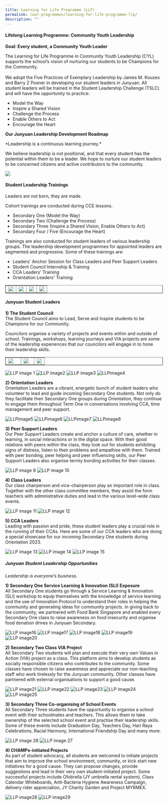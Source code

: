 ```yaml
---
title: Learning for Life Programme (LLP)
permalink: /our-programmes/learning-for-life-programme-llp/
description: ""
---
```

<h4><strong>Lifelong Learning Programme: Community Youth Leadership</strong></h4>
<p><strong>Goal: Every student, a Community Youth Leader</strong></p>
<p>The Learning for Life Programme in Community Youth Leadership (CYL) supports the school’s vision of nurturing our students to be Champions for the Community. 
<br><br>We adopt the Five Practices of Exemplary Leadership by James M. Kouzes and Barry Z Posner in developing our student leaders in Junyuan. All student leaders will be trained in the Student Leadership Challenge (TSLC) and will have the opportunity to practice:</p>
<ul>
<li>Model the Way</li>
<li>Inspire a Shared Vision</li>
<li>Challenge the Process</li>
<li>Enable Others to Act</li>
<li>Encourage the Heart</li>
</ul>
<p><strong>Our Junyuan Leadership Development Roadmap</strong></p>
*Leadership is a continuous learning journey.*

<p>We believe leadership is not positional, and that every student has the potential within them to be a leader. We hope to nurture our student leaders to be concerned citizens and active contributors to the community.</p>

<img src="/images/llp1.jpg">

<h4><strong>Student Leadership Trainings</strong></h4>
<p>
Leaders are not born, they are made. <br>
</p>
<p>Cohort trainings are conducted during CCE lessons.</p>
<ul>
<li>Secondary One (Model the Way)</li>
<li>Secondary Two (Challenge the Process)</li>
<li>Secondary Three (Inspire a Shared Vision, Enable Others to Act)</li>
<li>Secondary Four / Five (Encourage the Heart)
</li></ul>
<p>Trainings are also conducted for student leaders of various leadership groups. The leadership development programmes for appointed leaders are segmented and progressive. Some of these trainings are:</p>
<ul>
<li>Leaders' Anchor Session for Class Leaders and Peer Support Leaders</li>
<li>Student Council Internship &amp; Training</li>
<li>CCA Leaders' Training</li>
<li>Orientation Leaders' Training</li>
</ul>
<table style="border-collapse: collapse; width: 100%;" border="1">
<tbody>
<tr>
<td style="width: 25%;"><img src="/images/picture1.jpg"></td>
<td style="width: 25%;"><img src="/images/picture2.jpg"></td>
<td style="width: 25%;"><img src="/images/picture3.jpg"></td>
<td style="width: 27%;"><img src="/images/picture4.jpg"></td>
</tr>
</tbody>
</table>
<h4><strong>Junyuan Student Leaders</strong></h4>
<p><strong><b>1) The Student Council</b><br></strong>The Student Council aims to Lead, Serve and Inspire students to be Champions for our Community. 
	
Councilors organise a variety of projects and events within and outside of school. Trainings, workshops, learning journeys and VIA projects are some of the leadership experiences that our councilors will engage in to hone their leadership skills.</p>
<table style="border-collapse: collapse; width: 100%;" border="1">
<tbody>
<tr>
<td style="width: 40%;"><img src="/images/llp2.png"></td>
<td style="width: 33.3333%;"><img src="/images/llp3.png"></td>
<td style="width: 33.3333%;"><img src="/images/llp4.png"></td>
</tr>
</tbody>
</table>


 ![LLP image 1](/images/llpimage1.jpg)
 ![LLP image2](/images/llpimage2.jpg) 
 ![LLP image3](/images/llpimage3.jpg)
 ![LLPimage4](/images/llpimage4.jpg)

<p><strong><b>2) Orientation Leaders</b><br></strong>
Orientation Leaders are a vibrant, energetic bunch of student leaders who volunteer to lead and guide incoming Secondary One students.
Not only do they facilitate their Secondary One groups during Orientation, they continue to engage them throughout Term One in conversations involving CCA, time management and peer support.

![LLPimage5](/images/llpimage5.jpg)
![LLPimage6](/images/llpimage6.jpg)
![LLPimage7](/images/llpimage7.jpg)
![LLPimage8](/images/llpimage8.jpg)
	
</p><p><strong><b>3)	Peer Support Leaders </b><br></strong>
Our Peer Support Leaders create and anchor a culture of care, whether in learning, in social interactions or in the digital space. With their good relations with peers within the class, they look out for students exhibiting signs of distress, listen to their problems and empathise with them. 
Trained with peer bonding, peer helping and peer influencing skills, our Peer Support Leaders also organise termly bonding activities for their classes.
</p>

![LLP image 9](/images/llpimage90.jpg)
![LLP image 10](/images/llpimage10.jpg)

<p></p><p><strong><b>4)	Class Leaders </b><br></strong>
Our class chairperson and vice-chairperson play an important role in class. Together with the other class committee members, they assist the form teachers with administrative duties and lead in the various level-wide class events.
</p>

![LLP image 11](/images/llpimage11.jpg)
![LLP image 12](/images/llpimage12.jpg)

<p></p><p><strong><b>5)	CCA Leaders </b><br></strong>
Leading with passion and pride, these student leaders play a crucial role in the running of their CCAs. Here are some of our CCA leaders who are doing a special showcase for our incoming Secondary One students during Orientation 2023.
</p>

![LLP image 13](/images/llpimage13.jpg)
![LLP image 14](/images/llpimage14.jpg)
![LLP image 15](/images/llpimage15.jpg)

<h5><strong>Junyuan Student Leadership Opportunities </strong></h5>

<i>Leadership is everyone’s business.</i>

<p><strong><b>1)	Secondary One Service Learning &amp; Innovation (SLI) Exposure </b><br></strong>
All Secondary One students go through a Service Learning &amp; Innovation (SLI) workshop to equip themselves with the knowledge of service learning and the use of Innovation Protocol to understand their roles in helping the community and generating ideas for community projects. In giving back to the community, we partnered with Food Bank Singapore and enabled every Secondary One class to raise awareness on food insecurity and organise food donation drives in Junyuan Secondary.
</p>

![LLP image16](/images/llpimage16.jpg)
![LLP image17](/images/llpimage17.jpg)
![LLP image18](/images/llpimage18.jpg)
![LLP image19](/images/llpimage19.jpg)
![LLP image20](/images/llpimage20.jpg)

<p><strong><b>2)	Secondary Two Class VIA Project </b><br></strong>
All Secondary Two students will plan and execute their very own Values in Action (VIA) project as a class. This platform aims to develop students as socially responsible citizens who contributes to the community. 
Some classes have chosen to raise awareness and appreciate our non-teaching staff who work tirelessly for the Junyuan community. Other classes have partnered with external organisations to support a good cause.
</p>

![LLP image21](/images/llpimage21.jpg)
![LLP image22](/images/llpimage22.jpg)
![LLP image23](/images/llpimage23.jpg)
![LLP image24](/images/llpimage24.jpg)
![LLP image25](/images/llpimage25.jpg)

<p><strong><b>3)	Secondary Three Co-organising of School Events</b></strong><br>
All Secondary Three students have the opportunity to organise a school event with their schoolmates and teachers. This allows them to take ownership of the selected school event and practise their leadership skills. Some of these events include Graduation Day, Teachers Day, Hari Raya Celebrations, Racial Harmony, International Friendship Day and many more. </p>

![LLP image 26](/images/llpimage26.jpg)
![LLP image 27](/images/llpimage27.jpg)

<p><strong><b>4)	CHAMPs-initiated Projects</b></strong><br>
As part of student advocacy, all students are welcomed to initiate projects that aim to improve the school environment, community, or kick start new initiatives for a good cause. 
They can propose changes, provide suggestions and lead in their very own student-initiated project. Some successful projects include Ofobrella (JY umbrella rental system), Class Calendar Whiteboards, Anti-Bacteria Hygiene Awareness Campaign, delivery rider appreciation, JY Charity Garden and Project MYRMEX.
</p>

![LLP image28](/images/llpimage28.jpg)
![LLP image29](/images/llpimage29.png)
